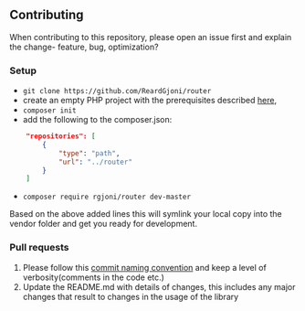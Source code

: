 ## Contributing

When contributing to this repository, please open an issue first and explain the change- feature, bug, optimization?

### Setup

- ```git clone https://github.com/ReardGjoni/router```
- create an empty PHP project with the prerequisites described [here](../README.md#prerequisites),
- ```composer init``` 
- add the following to the composer.json:

```json
    "repositories": [
        {
            "type": "path",
            "url": "../router"
        }
    ]
```

- ```composer require rgjoni/router dev-master```

Based on the above added lines this will symlink your local copy into the vendor folder
and get you ready for development.

### Pull requests

1. Please follow this [commit naming convention](https://www.conventionalcommits.org/en/v1.0.0/)
and keep a level of verbosity(comments in the code etc.)
2. Update the README.md with details of changes, this includes any major changes that
result to changes in the usage of the library




